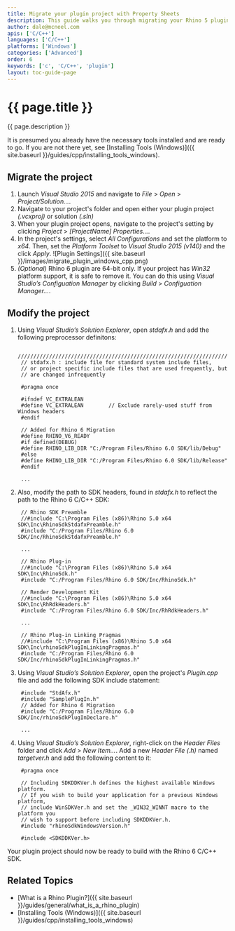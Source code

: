 ```yaml
---
title: Migrate your plugin project with Property Sheets
description: This guide walks you through migrating your Rhino 5 plugin project to Rhino 6 using Property Sheets.
author: dale@mcneel.com
apis: ['C/C++']
languages: ['C/C++']
platforms: ['Windows']
categories: ['Advanced']
order: 6
keywords: ['c', 'C/C++', 'plugin']
layout: toc-guide-page
---
```


# {{ page.title }}

{{ page.description }}

It is presumed you already have the necessary tools installed and are ready to go.  If you are not there yet, see [Installing Tools (Windows)]({{ site.baseurl }}/guides/cpp/installing_tools_windows).

## Migrate the project

1. Launch *Visual Studio 2015* and navigate to *File* > *Open* > *Project/Solution...*.
1. Navigate to your project's folder and open either your plugin project *(.vcxproj)* or solution *(.sln)*
1. When your plugin project opens, navigate to the project's setting by clicking *Project* > *[ProjectName] Properties...*.
1. In the project's settings, select *All Configurations* and set the platform to *x64*. Then, set the *Platform Toolset* to *Visual Studio 2015 (v140)* and the click *Apply*.
![Plugin Settings]({{ site.baseurl }}/images/migrate_plugin_windows_cpp.png)
1. *(Optional)* Rhino 6 plugin are 64-bit only. If your project has *Win32* platform support, it is safe to remove it. You can do this using *Visual Studio’s Configuation Manager* by clicking *Build* > *Configuation Manager...*.

## Modify the project

1. Using *Visual Studio’s Solution Explorer*, open *stdafx.h* and add the following preprocessor definitons:

        /////////////////////////////////////////////////////////////////////////////
        // stdafx.h : include file for standard system include files,
        // or project specific include files that are used frequently, but
        // are changed infrequently

        #pragma once

        #ifndef VC_EXTRALEAN
        #define VC_EXTRALEAN        // Exclude rarely-used stuff from Windows headers
        #endif

        // Added for Rhino 6 Migration
        #define RHINO_V6_READY
        #if defined(DEBUG)
        #define RHINO_LIB_DIR "C:/Program Files/Rhino 6.0 SDK/lib/Debug"
        #else
        #define RHINO_LIB_DIR "C:/Program Files/Rhino 6.0 SDK/lib/Release"
        #endif
        
        ...
        
1. Also, modify the path to SDK headers, found in *stdafx.h* to reflect the path to the Rhino 6 C/C++ SDK:

        // Rhino SDK Preamble
        //#include "C:\Program Files (x86)\Rhino 5.0 x64 SDK\Inc\RhinoSdkStdafxPreamble.h"
        #include "C:/Program Files/Rhino 6.0 SDK/Inc/RhinoSdkStdafxPreamble.h"
        
        ...

        // Rhino Plug-in
        //#include "C:\Program Files (x86)\Rhino 5.0 x64 SDK\Inc\RhinoSdk.h"
        #include "C:/Program Files/Rhino 6.0 SDK/Inc/RhinoSdk.h"

        // Render Development Kit
        //#include "C:\Program Files (x86)\Rhino 5.0 x64 SDK\Inc\RhRdkHeaders.h"
        #include "C:/Program Files/Rhino 6.0 SDK/Inc/RhRdkHeaders.h"
        
        ...
        
        // Rhino Plug-in Linking Pragmas
        //#include "C:\Program Files (x86)\Rhino 5.0 x64 SDK\Inc\rhinoSdkPlugInLinkingPragmas.h"
        #include "C:/Program Files/Rhino 6.0 SDK/Inc/rhinoSdkPlugInLinkingPragmas.h"

1. Using *Visual Studio’s Solution Explorer*, open the project's *PlugIn.cpp* file and add the following SDK include statement:

        #include "StdAfx.h"
        #include "SamplePlugIn.h"
        // Added for Rhino 6 Migration
        #include "C:/Program Files/Rhino 6.0 SDK/Inc/rhinoSdkPlugInDeclare.h"
        
        ...
        
1. Using *Visual Studio’s Solution Explorer*, right-click on the *Header Files* folder and click *Add* > *New Item...*. Add a new *Header File (.h)* named *targetver.h* and add the following content to it:

        #pragma once
        
        // Including SDKDDKVer.h defines the highest available Windows platform.
        // If you wish to build your application for a previous Windows platform, 
        // include WinSDKVer.h and set the _WIN32_WINNT macro to the platform you
        // wish to support before including SDKDDKVer.h.
        #include "rhinoSdkWindowsVersion.h"
        
        #include <SDKDDKVer.h>
        
Your plugin project should now be ready to build with the Rhino 6 C/C++ SDK.

## Related Topics

- [What is a Rhino Plugin?]({{ site.baseurl }}/guides/general/what_is_a_rhino_plugin)
- [Installing Tools (Windows)]({{ site.baseurl }}/guides/cpp/installing_tools_windows)
